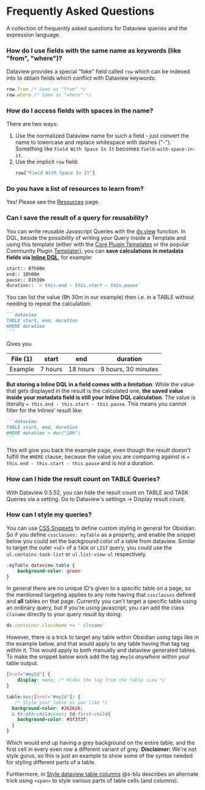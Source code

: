 # Frequently Asked Questions

A collection of frequently asked questions for Dataview queries and the expression language.

### How do I use fields with the same name as keywords (like "from", "where")?

Dataview provides a special "fake" field called `row` which can be indexed into to obtain fields which conflict with
Dataview keywords:

```javascript
row.from /* Same as "from" */
row.where /* Same as "where" */
```


### How do I access fields with spaces in the name?

There are two ways:

1. Use the normalized Dataview name for such a field - just convert the name to lowercase and replace whitespace with
   dashes ("-"). Something like `Field With Space In It` becomes `field-with-space-in-it`.
2. Use the implicit `row` field:
    ```javascript
    row["Field With Space In It"]
    ```

### Do you have a list of resources to learn from?

Yes! Please see the [Resources](../resources/resources-and-support.md) page.

### Can I save the result of a query for reusability?

You can write reusable Javascript Queries with the [dv.view](../../api/code-reference/#dvviewpath-input) function. In DQL, beside the possibility of writing your Query inside a Template and using this template (either with the [Core Plugin Templates](https://help.obsidian.md/Plugins/Templates) or the popular Community Plugin [Templater](https://obsidian.md/plugins?id=templater-obsidian)), you can **save calculations in metadata fields via [Inline DQL](../../queries/dql-js-inline#inline-dql)**, for example:

```markdown
start:: 07h00m
end:: 18h00m
pause:: 01h30m
duration:: `= this.end - this.start - this.pause`
```

You can list the value (9h 30m in our example) then i.e. in a TABLE without needing to repeat the calculation:

~~~markdown
```dataview
TABLE start, end, duration
WHERE duration
```
~~~

Gives you

| File (1)	| start| 	end| 	duration|
| ---- | ----- | ------ |  ----- |
| Example | 7 hours	| 18 hours| 	9 hours, 30 minutes |

**But storing a Inline DQL in a field comes with a limitation**: While the value that gets displayed in the result is the calculated one, **the saved value inside your metadata field is still your Inline DQL calculation**. The value is literally `= this.end - this.start - this.pause`. This means you cannot filter for the Inlines' result like:

~~~markdown
```dataview
TABLE start, end, duration
WHERE duration > dur("10h")
```
~~~

This will give you back the example page, even though the result doesn't fulfill the `WHERE` clause, because the value you are comparing against is `= this.end - this.start - this.pause` and is not a duration.

### How can I hide the result count on TABLE Queries?

With Dataview 0.5.52, you can hide the result count on TABLE and TASK Queries via a setting. Go to Dataview's settings -> Display result count.

### How can I style my queries?

You can use [CSS Snippets](https://help.obsidian.md/Extending+Obsidian/CSS+snippets) to define custom styling in general for Obsidian. So if you define `cssclasses: myTable` as a property, and enable the snippet below you could set the background color of a table from dataview. Similar to target the outer &lt;ul&gt; of a `TASK` or `LIST` query, you could use the `ul.contains-task-list` or `ul.list-view-ul` respectively.

```css
.myTable dataview.table {
    background-color: green
}
```

In general there are no unique ID's given to a specific table on a page, so the mentioned targeting applies to any note having that `cssclasses` defined and **all** tables on that page. Currently you can't target a specific table using an ordinary query, but if you're using javascript, you can add the class `clsname` directly to your query result by doing:

```js
dv.container.className += ' clsname'
```

However, there is a trick to target any table within Obsidian using tags like in the example below, and that would apply to any table having that tag tag within it. This would apply to both manually and dataview generated tables. To make the snippet below work add the tag `#myId` _anywhere_ within your table output.

```css
[href="#myId"] {
    display: none; /* Hides the tag from the table view */
}

table:has([href="#myId"]) {
   /* Style your table as you like */
  background-color: #262626;
  & tr:nth-child(even) td:first-child{
    background-color: #3f3f3f;
  }
}
```

Which would end up having a grey background on the entire table, and the first cell in every even row a different variant of grey. **Disclaimer:** We're not style gurus, so this is just an example to show some of the syntax needed for styling different parts of a table.

Furthermore, in [Style dataview table columns](https://s-blu.github.io/obsidian_dataview_example_vault/20%20Dataview%20Queries/Style%20dataview%20table%20columns/) @s-blu describes an alternate trick using `<span>` to style various parts of table cells (and columns).
